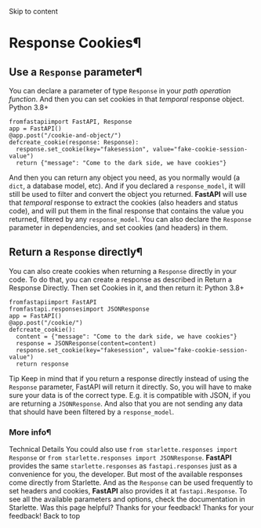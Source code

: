 Skip to content 
# Response Cookies¶
## Use a `Response` parameter¶
You can declare a parameter of type `Response` in your _path operation function_.
And then you can set cookies in that _temporal_ response object.
Python 3.8+
```
fromfastapiimport FastAPI, Response
app = FastAPI()
@app.post("/cookie-and-object/")
defcreate_cookie(response: Response):
  response.set_cookie(key="fakesession", value="fake-cookie-session-value")
  return {"message": "Come to the dark side, we have cookies"}

```

And then you can return any object you need, as you normally would (a `dict`, a database model, etc).
And if you declared a `response_model`, it will still be used to filter and convert the object you returned.
**FastAPI** will use that _temporal_ response to extract the cookies (also headers and status code), and will put them in the final response that contains the value you returned, filtered by any `response_model`.
You can also declare the `Response` parameter in dependencies, and set cookies (and headers) in them.
## Return a `Response` directly¶
You can also create cookies when returning a `Response` directly in your code.
To do that, you can create a response as described in Return a Response Directly.
Then set Cookies in it, and then return it:
Python 3.8+
```
fromfastapiimport FastAPI
fromfastapi.responsesimport JSONResponse
app = FastAPI()
@app.post("/cookie/")
defcreate_cookie():
  content = {"message": "Come to the dark side, we have cookies"}
  response = JSONResponse(content=content)
  response.set_cookie(key="fakesession", value="fake-cookie-session-value")
  return response

```

Tip
Keep in mind that if you return a response directly instead of using the `Response` parameter, FastAPI will return it directly.
So, you will have to make sure your data is of the correct type. E.g. it is compatible with JSON, if you are returning a `JSONResponse`.
And also that you are not sending any data that should have been filtered by a `response_model`.
### More info¶
Technical Details
You could also use `from starlette.responses import Response` or `from starlette.responses import JSONResponse`.
**FastAPI** provides the same `starlette.responses` as `fastapi.responses` just as a convenience for you, the developer. But most of the available responses come directly from Starlette.
And as the `Response` can be used frequently to set headers and cookies, **FastAPI** also provides it at `fastapi.Response`.
To see all the available parameters and options, check the documentation in Starlette.
Was this page helpful? 
Thanks for your feedback! 
Thanks for your feedback! 
Back to top 
